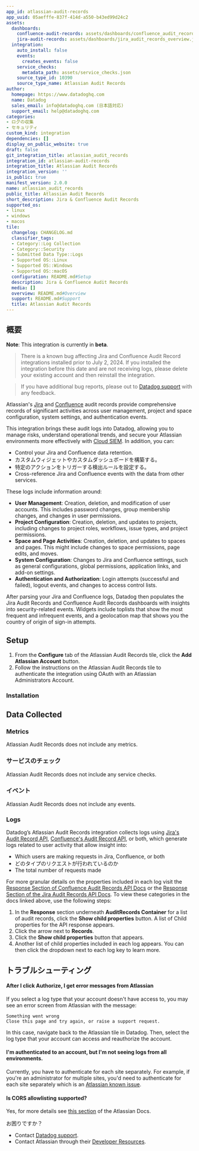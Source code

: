 ```yaml
---
app_id: atlassian-audit-records
app_uuid: 05aefffe-837f-414d-a550-b43ed99d24c2
assets:
  dashboards:
    confluence-audit-records: assets/dashboards/confluence_audit_records_overview.json
    jira-audit-records: assets/dashboards/jira_audit_records_overview.json
  integration:
    auto_install: false
    events:
      creates_events: false
    service_checks:
      metadata_path: assets/service_checks.json
    source_type_id: 10390
    source_type_name: Atlassian Audit Records
author:
  homepage: https://www.datadoghq.com
  name: Datadog
  sales_email: info@datadoghq.com (日本語対応)
  support_email: help@datadoghq.com
categories:
- ログの収集
- セキュリティ
custom_kind: integration
dependencies: []
display_on_public_website: true
draft: false
git_integration_title: atlassian_audit_records
integration_id: atlassian-audit-records
integration_title: Atlassian Audit Records
integration_version: ''
is_public: true
manifest_version: 2.0.0
name: atlassian_audit_records
public_title: Atlassian Audit Records
short_description: Jira & Confluence Audit Records
supported_os:
- linux
- windows
- macos
tile:
  changelog: CHANGELOG.md
  classifier_tags:
  - Category::Log Collection
  - Category::Security
  - Submitted Data Type::Logs
  - Supported OS::Linux
  - Supported OS::Windows
  - Supported OS::macOS
  configuration: README.md#Setup
  description: Jira & Confluence Audit Records
  media: []
  overview: README.md#Overview
  support: README.md#Support
  title: Atlassian Audit Records
---
```


<!--  SOURCED FROM https://github.com/DataDog/integrations-internal-core -->


## 概要


**Note**: This integration is currently in **beta**.
> There is a known bug affecting Jira and Confluence Audit Record integrations installed prior to July 2, 2024. If you installed the integration before this date and are not receiving logs, please delete your existing account and then reinstall the integration.

> If you have additional bug reports, please out to <a href="https://docs.datadoghq.com/help/">Datadog support</a> with any feedback.


Atlassian's [Jira][1] and [Confluence][2] audit records provide comprehensive records of significant activities across user management, project and space configuration, system settings, and authentication events.

This integration brings these audit logs into Datadog, allowing you to manage risks, understand operational trends, and secure your Atlassian environments more effectively with [Cloud SIEM][3]. In addition, you can:
- Control your Jira and Confluence data retention.
- カスタムウィジェットやカスタムダッシュボードを構築する。
- 特定のアクションをトリガーする検出ルールを設定する。
- Cross-reference Jira and Confluence events with the data from other services.

These logs include information around:
- **User Management**: Creation, deletion, and modification of user accounts. This includes password changes, group membership changes, and changes in user permissions.
- **Project Configuration**: Creation, deletion, and updates to projects, including changes to project roles, workflows, issue types, and project permissions.
- **Space and Page Activities**: Creation, deletion, and updates to spaces and pages. This might include changes to space permissions, page edits, and moves.
- **System Configuration**: Changes to Jira and Confluence settings, such as general configurations, global permissions, application links, and add-on settings.
- **Authentication and Authorization**: Login attempts (successful and failed), logout events, and changes to access control lists.

After parsing your Jira and Confluence logs, Datadog then populates the Jira Audit Records and Confluence Audit Records dashboards with insights into security-related events. Widgets include toplists that show the most frequent and infrequent events, and a geolocation map that shows you the country of origin of sign-in attempts.

## Setup

1. From the **Configure** tab of the Atlassian Audit Records tile, click the **Add Atlassian Account** button.
2. Follow the instructions on the Atlassian Audit Records tile to authenticate the integration using OAuth with an Atlassian Administrators Account. 

### Installation


## Data Collected

### Metrics

Atlassian Audit Records does not include any metrics.

### サービスのチェック

Atlassian Audit Records does not include any service checks.

### イベント

Atlassian Audit Records does not include any events.

### Logs

Datadog’s Atlassian Audit Records integration collects logs using [Jira's Audit Record API][1], [Confluence's Audit Record API][2], or both, which generate logs related to user activity that allow insight into:

- Which users are making requests in Jira, Confluence, or both
- どのタイプのリクエストが行われているのか
- The total number of requests made

For more granular details on the properties included in each log visit the [Response Section of Confluence Audit Records API Docs][2] or the [Response Section of the Jira Audit Records API Docs][1]. To view these categories in the docs linked above, use the following steps: 
1. In the **Response** section underneath **AuditRecords
Container** for a list of audit records, click the **Show child properties** button. A list of Child properties for the API response appears.
2. Click the arrow next to **Records**.
3. Click the **Show child properties** button that appears.
4. Another list of child properties included in each log appears. You can then click the dropdown next to each log key to learn more.  

## トラブルシューティング

#### After I click Authorize, I get error messages from Atlassian

If you select a log type that your account doesn't have access to, you may see an error screen from Atlassian with the message:

```
Something went wrong 
Close this page and try again, or raise a support request.
```

In this case, navigate back to the Atlassian tile in Datadog. Then, select the log type that your account can access and reauthorize the account.


#### I'm authenticated to an account, but I'm not seeing logs from all environments. 
Currently, you have to authenticate for each site separately. For example, if you're an administrator for multiple sites, you'd need to authenticate for each site separately which is an [Atlassian known issue][4]. 

#### Is CORS allowlisting supported? 
Yes, for more details see [this section][5] of the Atlassian Docs.

お困りですか？
- Contact [Datadog support][6].
- Contact Atlassian through their [Developer Resources][2].



[1]: https://developer.atlassian.com/cloud/jira/platform/rest/v3/api-group-audit-records/#api-group-audit-records
[2]: https://developer.atlassian.com/cloud/confluence/rest/v1/api-group-audit/#api-group-audit
[3]: https://www.datadoghq.com/product/cloud-siem/
[4]: https://developer.atlassian.com/cloud/jira/platform/oauth-2-3lo-apps/#known-issues
[5]: https://developer.atlassian.com/cloud/jira/platform/oauth-2-3lo-apps/#is-cors-whitelisting-supported-
[6]: https://docs.datadoghq.com/ja/help/